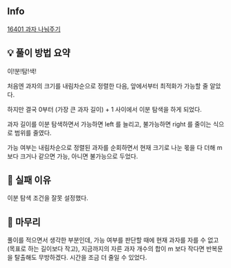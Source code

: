 ## Info
[16401 과자 나눠주기](https://www.acmicpc.net/problem/16401)

## 💡 풀이 방법 요약

이!분!탐!색!

처음엔 과자의 크기를 내림차순으로 정렬한 다음, 앞에서부터 최적화가 가능할 줄 알았다.

하지만 결국 0부터 (가장 큰 과자 길이) + 1 사이에서 이분 탐색을 하게 되었다.

과자 길이를 이분 탐색하면서 가능하면 left 를 늘리고, 불가능하면 right 를 줄이는 식으로 범위를 줄였다.

가능 여부는 내림차순으로 정렬된 과자를 순회하면서 현재 크기로 나눈 몫을 다 더해 m 보다 크거나 같으면 가능, 아니면 불가능으로 두었다.

## 👀 실패 이유

이분 탐색 조건을 잘못 설정했다.

## 🙂 마무리

풀이를 적으면서 생각한 부분인데, 가능 여부를 판단할 때에 현재 과자를 자를 수 없고(목표로 하는 길이보다 작고), 지금까지의 자른 과자 개수의 합이 m 보다 작다면 반복문을 탈출해도 무방하겠다. 시간을 조금 더 줄일 수 있었다.